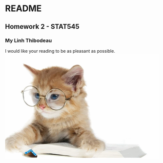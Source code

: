 # README 
## Homework 2 - STAT545
### My Linh Thibodeau

I would like your reading to be as pleasant as possible.  
![cat reading](/scratch-space/cat_read.gif)
